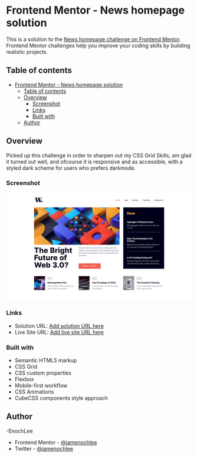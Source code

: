 # Frontend Mentor - News homepage solution

This is a solution to the [News homepage challenge on Frontend Mentor](https://www.frontendmentor.io/challenges/news-homepage-H6SWTa1MFl). Frontend Mentor challenges help you improve your coding skills by building realistic projects.

## Table of contents

- [Frontend Mentor - News homepage solution](#frontend-mentor---news-homepage-solution)
  - [Table of contents](#table-of-contents)
  - [Overview](#overview)
    - [Screenshot](#screenshot)
    - [Links](#links)
    - [Built with](#built-with)
  - [Author](#author)

## Overview

Picked up this challenge in order to sharpen out my CSS Grid Skills, am glad it turned out well, and ofcourse it is responsive and as accessible, with a styled dark scheme for users who prefers darkmode.

### Screenshot

![](./News-Homepage.png)

### Links

- Solution URL: [Add solution URL here](https://your-solution-url.com)
- Live Site URL: [Add live site URL here](https://your-live-site-url.com)

### Built with

- Semantic HTML5 markup
- CSS Grid
- CSS custom properties
- Flexbox
- Mobile-first workflow
- CSS Animations
- CubeCSS components style approach

## Author

-EnochLee

- Frontend Mentor - [@iamenochlee](https://www.frontendmentor.io/profile/iamenochlee)
- Twitter - [@iamenochlee](https://www.twitter.com/iamenochlee)
